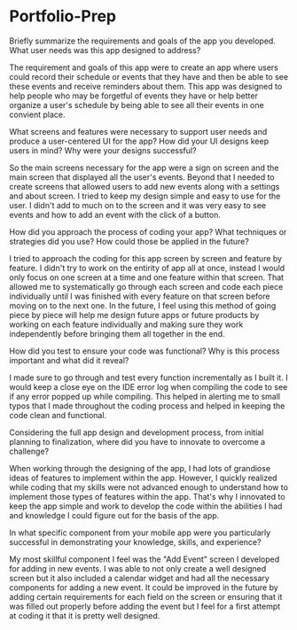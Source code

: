 # Portfolio-Prep
Briefly summarize the requirements and goals of the app you developed. What user needs was this app designed to address?

The requirement and goals of this app were to create an app where users could record their schedule or events that they have and then be able to see these events and receive reminders about them.  This app was designed to help people who may be forgetful of events they have or help better organize a user's schedule by being able to see all their events in one convient place.

What screens and features were necessary to support user needs and produce a user-centered UI for the app? How did your UI designs keep users in mind? Why were your designs successful?

So the main screens necessary for the app were a sign on screen and the main screen that displayed all the user's events.  Beyond that I needed to create screens that allowed users to add new events along with a settings and about screen.  I tried to keep my design simple and easy to use for the user.  I didn't add to much on to the screen and it was very easy to see events and how to add an event with the click of a button.  

How did you approach the process of coding your app? What techniques or strategies did you use? How could those be applied in the future?

I tried to approach the coding for this app screen by screen and feature by feature.  I didn't try to work on the entirity of app all at once, instead I would only focus on one screen at a time and one feature within that screen.  That allowed me to systematically go through each screen and code each piece individually until I was finished with every feature on that screen before moving on to the next one.  In the future, I feel using this method of going piece by piece will help me design future apps or future products by working on each feature individually and making sure they work independently before bringing them all together in the end. 

How did you test to ensure your code was functional? Why is this process important and what did it reveal?

I made sure to go through and test every function incrementally as I built it.  I would keep a close eye on the IDE error log when compiling the code to see if any error popped up while compiling.  This helped in alerting me to small typos that I made throughout the coding process and helped in keeping the code clean and functional.

Considering the full app design and development process, from initial planning to finalization, where did you have to innovate to overcome a challenge?

When working through the designing of the app, I had lots of grandiose ideas of features to implement within the app.  However, I quickly realized while coding that my skills were not advanced enough to understand how to implement those types of features within the app.  That's why I innovated to keep the app simple and work to develop the code within the abilities I had and knowledge I could figure out for the basis of the app.

In what specific component from your mobile app were you particularly successful in demonstrating your knowledge, skills, and experience?

My most skillful component I feel was the "Add Event" screen I developed for adding in new events.  I was able to not only create a well designed screen but it also included a calendar widget and had all the necessary components for adding a new event.  It could be improved in the future by adding certain requirements for each field on the screen or ensuring that it was filled out properly before adding the event but I feel for a first attempt at coding it that it is pretty well designed.
